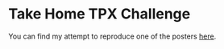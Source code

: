 # Take Home TPX Challenge 

You can find my attempt to reproduce one of the posters [here](https://joe-lindie.github.io/take-home-TPX/). 

